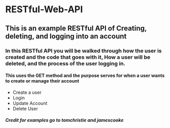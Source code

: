 # RESTful-Web-API

## This is an example RESTful API of Creating, deleting, and logging into an account
### In this RESTful API you will be walked through how the user is created and the code that goes with it, How a user will be deleted, and the process of the user logging in.
#### This uses the GET method and the purpose serves for when a user wants to create or manage their account
  * Create a user
  * Login
  * Update Account
  * Delete User
##### Credit for examples go to tomchristie and jamescooke
